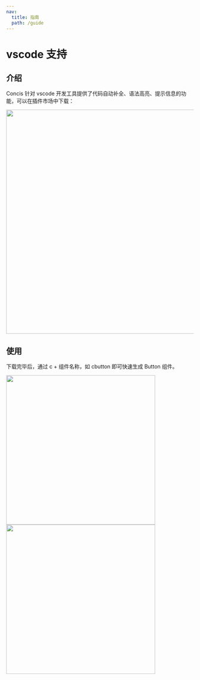 ```yaml
---
nav:
  title: 指南
  path: /guide
---
```


# vscode 支持

## 介绍

Concis 针对 vscode 开发工具提供了代码自动补全、语法高亮、提示信息的功能，可以在插件市场中下载：

<img src="http://react-view-ui.com:92/images/vscode-plugin.jpg" height="600" />

## 使用

下载完毕后，通过 c + 组件名称，如 cbutton 即可快速生成 Button 组件。

<img src="http://react-view-ui.com:92/images/vscode-demo1.jpg" height="400" />

<img src="http://react-view-ui.com:92/images/vscode-demo2.jpg" height="400" />
